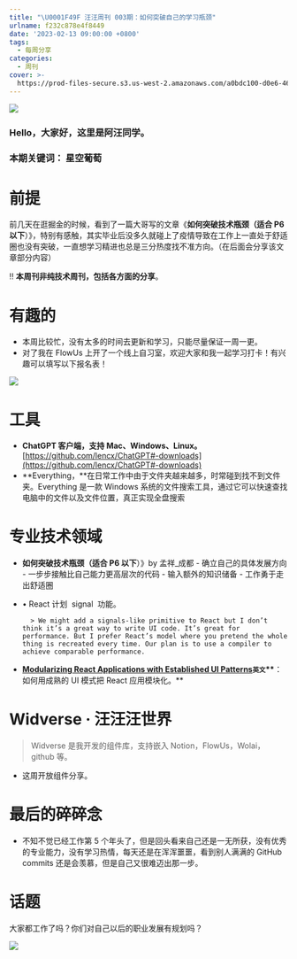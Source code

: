 ```yaml
---
title: "\U0001F49F 汪汪周刊 003期：如何突破自己的学习瓶颈"
urlname: f232c878e4f8449
date: '2023-02-13 09:00:00 +0800'
tags:
  - 每周分享
categories:
  - 周刊
cover: >-
  https://prod-files-secure.s3.us-west-2.amazonaws.com/a0bdc100-d0e6-4660-8a91-9071d9d01779/b3dcc974-bb70-4c35-90e9-7f1e6273387e/%E8%93%9D%E7%B2%89%E8%89%B2%E8%B7%B3%E8%9A%A4%E5%B8%82%E5%9C%BA%E7%9F%A2%E9%87%8F%E6%B4%BB%E5%8A%A8%E5%AE%A3%E4%BC%A0%E4%B8%AD%E6%96%87%E5%BE%AE%E4%BF%A1%E5%85%AC%E4%BC%97%E5%8F%B7%E5%B0%81%E9%9D%A2.png?X-Amz-Algorithm=AWS4-HMAC-SHA256&X-Amz-Content-Sha256=UNSIGNED-PAYLOAD&X-Amz-Credential=AKIAT73L2G45HZZMZUHI%2F20240305%2Fus-west-2%2Fs3%2Faws4_request&X-Amz-Date=20240305T064052Z&X-Amz-Expires=3600&X-Amz-Signature=384e0b417a95143a9cc9a5d3af0a3aeda4ce5f1fbf444759202cb28df8a3cceb&X-Amz-SignedHeaders=host&x-id=GetObject
---
```


![](https://prod-files-secure.s3.us-west-2.amazonaws.com/a0bdc100-d0e6-4660-8a91-9071d9d01779/b92fc805-affe-49a2-859c-d44855a2cca3/IMG_6345.jpg?X-Amz-Algorithm=AWS4-HMAC-SHA256&X-Amz-Content-Sha256=UNSIGNED-PAYLOAD&X-Amz-Credential=AKIAT73L2G45HZZMZUHI%2F20240305%2Fus-west-2%2Fs3%2Faws4_request&X-Amz-Date=20240305T064052Z&X-Amz-Expires=3600&X-Amz-Signature=d98ce4b24581d773aab9591bf7930a273411ec857248b21556e75693e8c3a5b8&X-Amz-SignedHeaders=host&x-id=GetObject)

### Hello，大家好，这里是阿汪同学。

### 本期关键词： 星空葡萄

# 前提

前几天在逛掘金的时候，看到了一篇大哥写的文章《**如何突破技术瓶颈（适合 P6 以下**）》，特别有感触，其实毕业后没多久就碰上了疫情导致在工作上一直处于舒适圈也没有突破，一直想学习精进也总是三分热度找不准方向。（在后面会分享该文章部分内容）

‼️ **本周刊非纯技术周刊，包括各方面的分享**。

# 有趣的

- 本周比较忙，没有太多的时间去更新和学习，只能尽量保证一周一更。
- 对了我在 FlowUs 上开了一个线上自习室，欢迎大家和我一起学习打卡！有兴趣可以填写以下报名表！

![](https://prod-files-secure.s3.us-west-2.amazonaws.com/a0bdc100-d0e6-4660-8a91-9071d9d01779/a75bc9e0-a3f0-436c-99e0-6ff9e525ca97/IMG_6277.jpg?X-Amz-Algorithm=AWS4-HMAC-SHA256&X-Amz-Content-Sha256=UNSIGNED-PAYLOAD&X-Amz-Credential=AKIAT73L2G45HZZMZUHI%2F20240305%2Fus-west-2%2Fs3%2Faws4_request&X-Amz-Date=20240305T064052Z&X-Amz-Expires=3600&X-Amz-Signature=9a6b496bfef1b23a38012483d3f0686da4f95d35f84a0a5f970dc0c86b255d92&X-Amz-SignedHeaders=host&x-id=GetObject)

# 工具

- **ChatGPT 客户端，支持 Mac、Windows、Linux。**[https://github.com/lencx/ChatGPT#-downloads](https://github.com/lencx/ChatGPT#-downloads)
- **Everything，**在日常工作中由于文件夹越来越多，时常碰到找不到文件夹。Everything 是一款 Windows 系统的文件搜索工具，通过它可以快速查找电脑中的文件以及文件位置，真正实现全盘搜索

# 专业技术领域

- **如何突破技术瓶颈（适合 P6 以下**）》by 孟祥\_成都 - 确立自己的具体发展方向 - 一步步接触比自己能力更高层次的代码 - 输入额外的知识储备 - 工作勇于走出舒适圈
- • React 计划  signal  功能。

      	> We might add a signals-like primitive to React but I don’t think it’s a great way to write UI code. It’s great for performance. But I prefer React’s model where you pretend the whole thing is recreated every time. Our plan is to use a compiler to achieve comparable performance.

- [**Modularizing React Applications with Established UI Patterns**](https://martinfowler.com/articles/modularizing-react-apps.html)**`英文`\*\***：如何用成熟的 UI 模式把 React 应用模块化。\*\*

# Widverse · 汪汪汪世界

> Widverse 是我开发的组件库，支持嵌入 Notion，FlowUs，Wolai，github 等。

- 这周开放组件分享。

# 最后的碎碎念

- 不知不觉已经工作第 5 个年头了，但是回头看来自己还是一无所获，没有优秀的专业能力，没有学习热情，每天还是在浑浑噩噩，看到别人满满的 GitHub commits 还是会羡慕，但是自己又很难迈出那一步。

# 话题

大家都工作了吗？你们对自己以后的职业发展有规划吗？

![](https://i.hd-r.cn/9f144b95fa5e7e2b4105f7bbd6a511e4.jpg)
